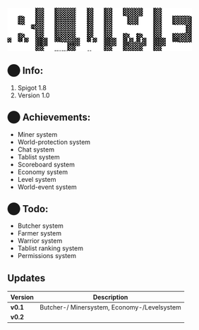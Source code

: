![](https://github.com/GitHubKaan/blume/blob/main/logo.gif)

## ⬤ Info:
  1. Spigot 1.8
  2. Version 1.0
  
## ⬤ Achievements:
  - Miner system
  - World-protection system
  - Chat system
  - Tablist system
  - Scoreboard system
  - Economy system
  - Level system
  - World-event system

## ⬤ Todo:
  - Butcher system
  - Farmer system
  - Warrior system
  - Tablist ranking system
  - Permissions system

## Updates
| Version | Description |
| - | - |
| __v0.1__ | Butcher-/ Minersystem, Economy-/Levelsystem |
| __v0.2__ |  |
